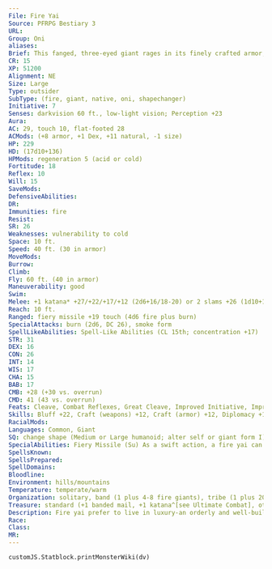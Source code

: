 ```yaml
---
File: Fire Yai
Source: PFRPG Bestiary 3
URL: 
Group: Oni
aliases: 
Brief: This fanged, three-eyed giant rages in its finely crafted armor, its skin as red as a smoldering ember.
CR: 15
XP: 51200
Alignment: NE
Size: Large
Type: outsider
SubType: (fire, giant, native, oni, shapechanger)
Initiative: 7
Senses: darkvision 60 ft., low-light vision; Perception +23
Aura: 
AC: 29, touch 10, flat-footed 28
ACMods: (+8 armor, +1 Dex, +11 natural, -1 size)
HP: 229
HD: (17d10+136)
HPMods: regeneration 5 (acid or cold)
Fortitude: 18
Reflex: 10
Will: 15
SaveMods: 
DefensiveAbilities: 
DR: 
Immunities: fire
Resist: 
SR: 26
Weaknesses: vulnerability to cold
Space: 10 ft.
Speed: 40 ft. (30 in armor)
MoveMods: 
Burrow: 
Climb: 
Fly: 60 ft. (40 in armor)
Maneuverability: good
Swim: 
Melee: +1 katana* +27/+22/+17/+12 (2d6+16/18-20) or 2 slams +26 (1d10+10)
Reach: 10 ft.
Ranged: fiery missile +19 touch (4d6 fire plus burn)
SpecialAttacks: burn (2d6, DC 26), smoke form
SpellLikeAbilities: Spell-Like Abilities (CL 15th; concentration +17)  Constant-fly   At Will-darkness, invisibility (self only), scorching ray   3/day-charm monster (DC 16), deep slumber (DC 15), fireball (DC 15), fire shield (warm shield only), wall of fire   1/day-incendiary cloud (DC 20)
STR: 31
DEX: 16
CON: 26
INT: 14
WIS: 17
CHA: 15
BAB: 17
CMB: +28 (+30 vs. overrun)
CMD: 41 (43 vs. overrun)
Feats: Cleave, Combat Reflexes, Great Cleave, Improved Initiative, Improved Overrun, Iron Will, Lightning Reflexes, Power Attack, Vital Strike
Skills: Bluff +22, Craft (weapons) +12, Craft (armor) +12, Diplomacy +11, Disguise +11, Fly +19, Intimidate +22, Knowledge (arcana) +14, Perception +23, Sense Motive +23, Spellcraft +11, Use Magic Device +14
RacialMods: 
Languages: Common, Giant
SQ: change shape (Medium or Large humanoid; alter self or giant form I)
SpecialAbilities: Fiery Missile (Su) As a swift action, a fire yai can launch a bolt of fire from its third eye. This attack has a range of 180 feet with no range increment.  Smoke Form (Sp) As a standard action, a fire yai can turn into a cloud of smoke. This functions like gaseous form, except the cloud has the properties of the smoke cloud from a pyrotechnics spell (Fort DC 26 negates the effects of the smoke cloud). The fire yai can end this ability as a standard action.
SpellsKnown: 
SpellsPrepared: 
SpellDomains: 
Bloodline: 
Environment: hills/mountains
Temperature: temperate/warm
Organization: solitary, band (1 plus 4-8 fire giants), tribe (1 plus 20-30 fire giants), or dynasty (1 plus 2-20 other oni)
Treasure: standard (+1 banded mail, +1 katana^[see Ultimate Combat], other treasure)
Description: Fire yai prefer to live in luxury-an orderly and well-built abode is essential. Even a lone fire yai prefers to build or inhabit a fortified stone dwelling in its territory, and surrounds itself with as many luxuries as it can acquire. Vain, greedy, and brutal, fire yai are the most impulsive of their kind-several tales tell of clever heroes taunting fire yai to act rashly. They rarely let challenges pass uncontested and react quickly to squelch any threat to their rule.  While many fire yai seek out tribes of fire giants to infiltrate and rule, not all follow this compulsion. Capable of assuming the form of many types of humanoid, some fire yai seek to subtly invade and eventually rule entire nations of humanoids from within.  A fire yai is 16 feet tall and weighs 7,000 pounds.
Race: 
Class: 
MR: 
---
```

```dataviewjs
customJS.Statblock.printMonsterWiki(dv)
```
